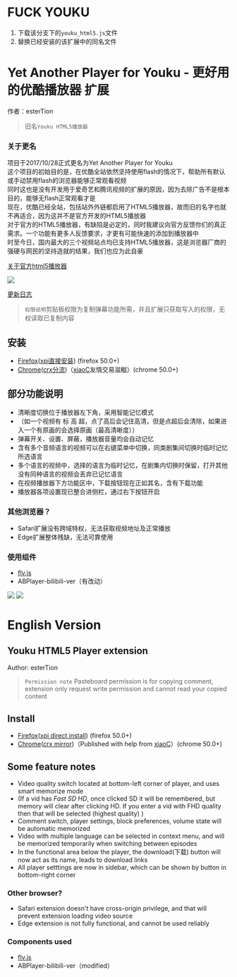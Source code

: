 # FUCK YOUKU

1. 下载该分支下的`youku_html5.js`文件
2. 替换已经安装的该扩展中的同名文件

# Yet Another Player for Youku - 更好用的优酷播放器 扩展
作者：esterTion  

> 旧名`Youku HTML5播放器`  

### 关于更名
项目于2017/10/28正式更名为Yet Another Player for Youku  
这个项目的初始目的是，在优酷全站依然坚持使用flash的情况下，帮助所有默认或手动禁用flash的浏览器能够正常观看视频  
同时这也是没有开发用于爱奇艺和腾讯视频的扩展的原因，因为去除广告不是根本目的，能够无flash正常观看才是  
现在，优酷已经全站，包括站外外链都启用了HTML5播放器，故而旧的名字也就不再适合，因为这并不是官方开发的HTML5播放器  
对于官方的HTML5播放器，有缺陷是必定的，同时我建议向官方反馈你们的真正需求。一个功能有更多人反馈要求，才更有可能快速的添加到播放器中  
时至今日，国内最大的三个视频站点均已支持HTML5播放器，这是浏览器厂商的强硬与网民的坚持造就的结果，我们也应为此自豪  

[关于官方html5播放器](native-html5.md)

![](icon.png)

[更新日志](update_note.md)  
> `权限说明`剪贴板权限为复制弹幕功能所需，并且扩展只获取写入的权限，无权读取已复制内容

## 安装
- [Firefox](https://addons.mozilla.org/zh-CN/firefox/addon/youku-html5-player/)([xpi直接安装](https://estertion.github.io/Youku-HTML5-Player/signed.xpi)) (firefox 50.0+)
- [Chrome](https://chrome.google.com/webstore/detail/youku-html5-player/fpnknfakcmgkbhccgpgnbaddggjligol)([crx分流](https://estertion.github.io/Youku-HTML5-Player/signed.crx))（[xiaoC](http://www.jijidown.com)友情交易滋糍）(chrome 50.0+)

## 部分功能说明
- 清晰度切换位于播放器左下角，采用智能记忆模式
- （如一个视频有 标 高 超，点了高后会记住高清，但是点超后会清除，如果进入一个有原画的会选择原画（最高清晰度））
- 弹幕开关、设置、屏蔽，播放器音量均会自动记忆
- 含有多个音频语言的视频可以在右键菜单中切换，同类剧集间切换时临时记忆所选语言
- 多个语言的视频中，选择的语言为临时记忆，在剧集内切换时保留，打开其他没有同种语言的视频会丢弃已记忆语言
- 在视频播放器下方功能区中，下载按钮现在正如其名，含有下载功能
- 播放器各项设置现已整合进侧栏，通过右下按钮开启

### 其他浏览器？
- Safari扩展没有跨域特权，无法获取视频地址及正常播放
- Edge扩展整体残缺，无法可靠使用

### 使用组件
- [flv.js](https://github.com/esterTion/flv.js/releases)
- ABPlayer-bilibili-ver（有改动）

![](http://wx2.sinaimg.cn/large/763783e4ly1fjbcqqy7owj20zk0m8421.jpg)
![](https://estertion.win/wp-content/uploads/2017/06/d0af1f732f6fffbd47543d6ee070198df57f8349.png)

# English Version
## Youku HTML5 Player extension
Author: esterTion

> `Permission note` Pasteboard permission is for copying comment, extension only request write permission and cannot read your copied content

## Install

- [Firefox](https://addons.mozilla.org/zh-CN/firefox/addon/youku-html5-player/)([xpi direct install](https://estertion.github.io/Youku-HTML5-Player/signed.xpi)) (firefox 50.0+)
- [Chrome](https://chrome.google.com/webstore/detail/youku-html5-player/fpnknfakcmgkbhccgpgnbaddggjligol)([crx mirror](https://estertion.github.io/Youku-HTML5-Player/signed.crx))（Published with help from [xiaoC](http://www.jijidown.com)）(chrome 50.0+)

## Some feature notes
- Video quality switch located at bottom-left corner of player, and uses smart memorize mode
- (If a vid has *Fast SD HD*, once clicked SD it will be remembered, but memory will clear after clicking HD. If you enter a vid with FHD quality then that will be selected (highest quality) )
- Comment switch, player settings, block preferences, volume state will be automatic memorized
- Video with multiple language can be selected in context menu, and will be memorized temporarily when switching between episodes
- In the functional area below the player, the download(下载) button will now act as its name, leads to download links
- All player setttings are now in sidebar, which can be shown by button in bottom-right corner

### Other browser?
- Safari extension doesn't have cross-origin privilege, and that will prevent extension loading video source
- Edge extension is not fully functional, and cannot be used reliably

### Components used
- [flv.js](https://github.com/esterTion/flv.js/releases)
- ABPlayer-bilibili-ver（modified）
